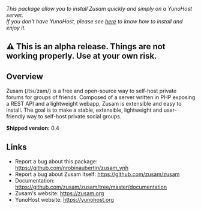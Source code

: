 *This package allow you to install Zusam quickly and simply on a YunoHost server.  
If you don't have YunoHost, please see [here](https://yunohost.org/#/install) to know how to install and enjoy it.*

## :warning: This is an alpha release. Things are not working properly. Use at your own risk.

## Overview
Zusam (/tsuˈzam/) is a free and open-source way to self-host private forums for groups of friends. Composed of a server written in PHP exposing a REST API and a lightweight webapp, Zusam is extensible and easy to install.
The goal is to make a stable, extensible, lightweight and user-friendly way to self-host private social groups.

**Shipped version:** 0.4

## Links

 * Report a bug about this package: https://github.com/nrobinaubertin/zusam_ynh
 * Report a bug about Zusam itself: https://github.com/zusam/zusam
 * Documentation: https://github.com/zusam/zusam/tree/master/documentation
 * Zusam's website: https://zusam.org
 * YunoHost website: https://yunohost.org
